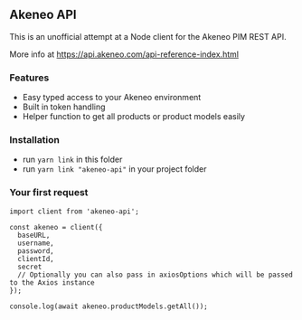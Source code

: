 ## Akeneo API

This is an unofficial attempt at a Node client for the Akeneo PIM REST API.

More info at https://api.akeneo.com/api-reference-index.html

### Features

- Easy typed access to your Akeneo environment
- Built in token handling
- Helper function to get all products or product models easily

### Installation

- run `yarn link` in this folder
- run `yarn link "akeneo-api"` in your project folder

### Your first request

```
import client from 'akeneo-api';

const akeneo = client({
  baseURL,
  username,
  password,
  clientId,
  secret
  // Optionally you can also pass in axiosOptions which will be passed to the Axios instance
});

console.log(await akeneo.productModels.getAll());
```

